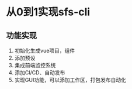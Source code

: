 # 从0到1实现sfs-cli

## 功能实现
1. 初始化生成vue项目，组件
2. 添加预设
3. 集成前端监控系统
4. 添加CI/CD、自动发布
5. 实现GUI功能，可以添加工作区，打包发布自动化